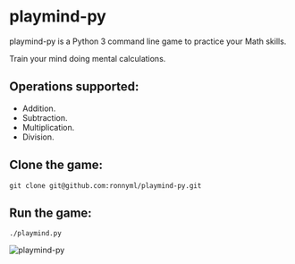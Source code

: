 # playmind-py

playmind-py is a Python 3 command line game to practice your Math skills.

Train your mind doing mental calculations.

## Operations supported: 
* Addition.
* Subtraction.
* Multiplication.
* Division.

## Clone the game:
``` git clone git@github.com:ronnyml/playmind-py.git ```

## Run the game:
``` ./playmind.py ```

![playmind-py](/img/playmind-py.png)